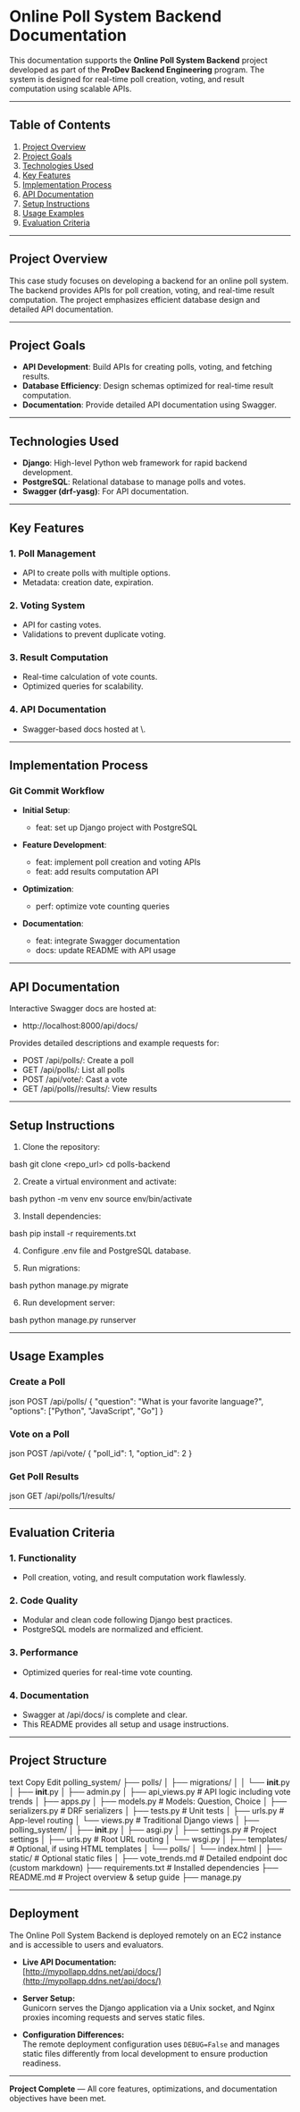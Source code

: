 # Online Poll System Backend Documentation

This documentation supports the **Online Poll System Backend** project developed as part of the **ProDev Backend Engineering** program. The system is designed for real-time poll creation, voting, and result computation using scalable APIs.

---

## Table of Contents

1. [Project Overview](#project-overview)
2. [Project Goals](#project-goals)
3. [Technologies Used](#technologies-used)
4. [Key Features](#key-features)
5. [Implementation Process](#implementation-process)
6. [API Documentation](#api-documentation)
7. [Setup Instructions](#setup-instructions)
8. [Usage Examples](#usage-examples)
9. [Evaluation Criteria](#evaluation-criteria)

---

## Project Overview

This case study focuses on developing a backend for an online poll system. The backend provides APIs for poll creation, voting, and real-time result computation. The project emphasizes efficient database design and detailed API documentation.

---

## Project Goals

* **API Development**: Build APIs for creating polls, voting, and fetching results.
* **Database Efficiency**: Design schemas optimized for real-time result computation.
* **Documentation**: Provide detailed API documentation using Swagger.

---

## Technologies Used

* **Django**: High-level Python web framework for rapid backend development.
* **PostgreSQL**: Relational database to manage polls and votes.
* **Swagger (drf-yasg)**: For API documentation.

---

## Key Features

### 1. Poll Management

* API to create polls with multiple options.
* Metadata: creation date, expiration.

### 2. Voting System

* API for casting votes.
* Validations to prevent duplicate voting.

### 3. Result Computation

* Real-time calculation of vote counts.
* Optimized queries for scalability.

### 4. API Documentation

* Swagger-based docs hosted at \\.

---

## Implementation Process

### Git Commit Workflow

* **Initial Setup**:

  * feat: set up Django project with PostgreSQL
* **Feature Development**:

  * feat: implement poll creation and voting APIs
  * feat: add results computation API
* **Optimization**:

  * perf: optimize vote counting queries
* **Documentation**:

  * feat: integrate Swagger documentation
  * docs: update README with API usage

---

## API Documentation

Interactive Swagger docs are hosted at:

* http://localhost:8000/api/docs/

Provides detailed descriptions and example requests for:

* POST /api/polls/: Create a poll
* GET /api/polls/: List all polls
* POST /api/vote/: Cast a vote
* GET /api/polls/<id>/results/: View results

---

## Setup Instructions

1. Clone the repository:

   
bash
   git clone <repo_url>
   cd polls-backend


2. Create a virtual environment and activate:

   
bash
   python -m venv env
   source env/bin/activate


3. Install dependencies:

   
bash
   pip install -r requirements.txt


4. Configure .env file and PostgreSQL database.

5. Run migrations:

   
bash
   python manage.py migrate


6. Run development server:

   
bash
   python manage.py runserver


---

## Usage Examples

### Create a Poll

json
POST /api/polls/
{
  "question": "What is your favorite language?",
  "options": ["Python", "JavaScript", "Go"]
}


### Vote on a Poll

json
POST /api/vote/
{
  "poll_id": 1,
  "option_id": 2
}


### Get Poll Results

json
GET /api/polls/1/results/


---

## Evaluation Criteria

### 1. Functionality

* Poll creation, voting, and result computation work flawlessly.

### 2. Code Quality

* Modular and clean code following Django best practices.
* PostgreSQL models are normalized and efficient.

### 3. Performance

* Optimized queries for real-time vote counting.

### 4. Documentation

* Swagger at /api/docs/ is complete and clear.
* This README provides all setup and usage instructions.

---

## Project Structure

text
Copy
Edit
polling_system/
├── polls/
│   ├── migrations/
│   │   └── __init__.py
│   ├── __init__.py
│   ├── admin.py
│   ├── api_views.py         # API logic including vote trends
│   ├── apps.py
│   ├── models.py            # Models: Question, Choice
│   ├── serializers.py       # DRF serializers
│   ├── tests.py             # Unit tests
│   ├── urls.py              # App-level routing
│   └── views.py             # Traditional Django views
│
├── polling_system/
│   ├── __init__.py
│   ├── asgi.py
│   ├── settings.py          # Project settings
│   ├── urls.py              # Root URL routing
│   └── wsgi.py
│
├── templates/               # Optional, if using HTML templates
│   └── polls/
│       └── index.html
│
├── static/                  # Optional static files
│
├── vote_trends.md           # Detailed endpoint doc (custom markdown)
├── requirements.txt         # Installed dependencies
├── README.md                # Project overview & setup guide
├── manage.py

---


## Deployment

The Online Poll System Backend is deployed remotely on an EC2 instance and is accessible to users and evaluators.

- **Live API Documentation:**  
  [http://mypollapp.ddns.net/api/docs/](http://mypollapp.ddns.net/api/docs/)

- **Server Setup:**  
  Gunicorn serves the Django application via a Unix socket, and Nginx proxies incoming requests and serves static files.

- **Configuration Differences:**  
  The remote deployment configuration uses `DEBUG=False` and manages static files differently from local development to ensure production readiness.

---


**Project Complete** — All core features, optimizations, and documentation objectives have been met.
